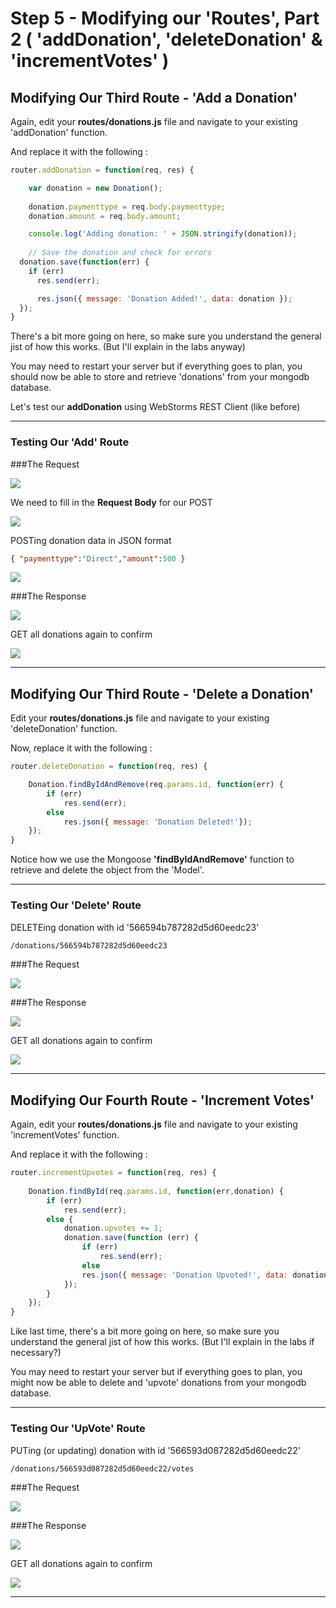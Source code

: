 # Step 5 - Modifying our 'Routes', Part 2 ( 'addDonation', 'deleteDonation' & 'incrementVotes' )

## Modifying Our Third Route - 'Add a Donation'

Again, edit your **routes/donations.js** file and navigate to your existing 'addDonation' function.

And replace it with the following :

```javascript
router.addDonation = function(req, res) {

    var donation = new Donation();
    
    donation.paymenttype = req.body.paymenttype;
    donation.amount = req.body.amount;

    console.log('Adding donation: ' + JSON.stringify(donation));
    
    // Save the donation and check for errors
  donation.save(function(err) {
    if (err)
      res.send(err);

      res.json({ message: 'Donation Added!', data: donation });
  });
}
```
There's a bit more going on here, so make sure you understand the general jist of how this works. (But I'll explain in the labs anyway)

You may need to restart your server but if everything goes to plan, you should now be able to store and retrieve 'donations' from your mongodb database.


Let's test our **addDonation** using WebStorms REST Client (like before)

---

### Testing Our 'Add' Route


###The Request

![](../lab02/images/lab02s27.png)

We need to fill in the **Request Body** for our POST

![](../lab02/images/lab02s28.png)

POSTing donation data in JSON format

~~~json
{ "paymenttype":"Direct","amount":500 }
~~~

![](../lab03/images/lab02s501.png)


###The Response

![](../lab03/images/lab02s502.png)

GET all donations again to confirm

![](../lab03/images/lab02s503.png)


---
## Modifying Our Third Route - 'Delete a Donation'

Edit your **routes/donations.js** file and navigate to your existing 'deleteDonation' function.

Now, replace it with the following :

```javascript
router.deleteDonation = function(req, res) {

    Donation.findByIdAndRemove(req.params.id, function(err) {
        if (err)
            res.send(err);
        else
            res.json({ message: 'Donation Deleted!'});
    });
}
```

Notice how we use the Mongoose **'findByIdAndRemove'** function to retrieve and delete the object from the 'Model'.

---

### Testing Our 'Delete' Route

DELETEing donation with id '566594b787282d5d60eedc23'
~~~html
/donations/566594b787282d5d60eedc23
~~~

###The Request

![](../lab03/images/lab02s504.png)


###The Response

![](../lab03/images/lab02s505.png)

GET all donations again to confirm

![](../lab03/images/lab02s506.png)


---
## Modifying Our Fourth Route - 'Increment Votes'

Again, edit your **routes/donations.js** file and navigate to your existing 'incrementVotes' function.

And replace it with the following :

```javascript
router.incrementUpvotes = function(req, res) {
    
    Donation.findById(req.params.id, function(err,donation) {
        if (err)
            res.send(err);
        else {
            donation.upvotes += 1;
            donation.save(function (err) {
                if (err)
                    res.send(err);
                else
                res.json({ message: 'Donation Upvoted!', data: donation });
            });
        }
    });
}
```
Like last time, there's a bit more going on here, so make sure you understand the general jist of how this works. (But I'll explain in the labs if necessary?)

You may need to restart your server but if everything goes to plan, you might now be able to delete and 'upvote' donations from your mongodb database.

---

### Testing Our 'UpVote' Route

PUTing (or updating) donation with id '566593d087282d5d60eedc22'
~~~html
/donations/566593d087282d5d60eedc22/votes
~~~

###The Request

![](../lab03/images/lab02s504.png)


###The Response

![](../lab03/images/lab02s505.png)

GET all donations again to confirm

![](../lab03/images/lab02s506.png)


---